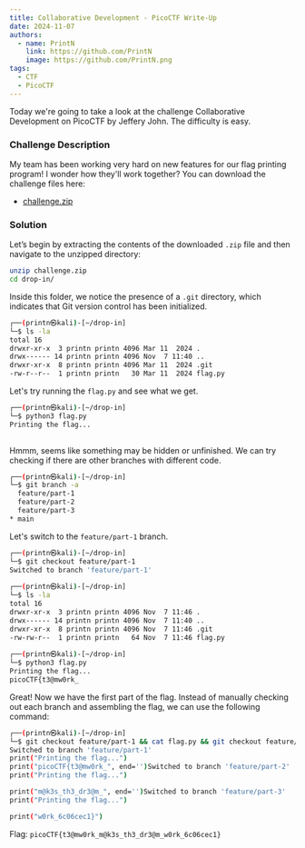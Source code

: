 ```yaml
---
title: Collaborative Development - PicoCTF Write-Up
date: 2024-11-07
authors:
  - name: PrintN
    link: https://github.com/PrintN
    image: https://github.com/PrintN.png
tags:
  - CTF
  - PicoCTF
---
```

Today we're going to take a look at the challenge Collaborative Development on PicoCTF by Jeffery John. The difficulty is easy.

### Challenge Description
My team has been working very hard on new features for our flag printing program! I wonder how they'll work together? You can download the challenge files here:
- [challenge.zip](https://artifacts.picoctf.net/c_titan/178/challenge.zip)

### Solution
Let’s begin by extracting the contents of the downloaded `.zip` file and then navigate to the unzipped directory:
```bash
unzip challenge.zip
cd drop-in/
```

Inside this folder, we notice the presence of a `.git` directory, which indicates that Git version control has been initialized. 
```bash
┌──(printn㉿kali)-[~/drop-in]
└─$ ls -la
total 16
drwxr-xr-x  3 printn printn 4096 Mar 11  2024 .
drwx------ 14 printn printn 4096 Nov  7 11:40 ..
drwxr-xr-x  8 printn printn 4096 Mar 11  2024 .git
-rw-r--r--  1 printn printn   30 Mar 11  2024 flag.py
```

Let's try running the `flag.py` and see what we get.
```bash
┌──(printn㉿kali)-[~/drop-in]
└─$ python3 flag.py 
Printing the flag...
                      
```

Hmmm, seems like something may be hidden or unfinished. We can try checking if there are other branches with different code.
```bash
┌──(printn㉿kali)-[~/drop-in]
└─$ git branch -a                                                                                                  
  feature/part-1
  feature/part-2
  feature/part-3
* main
```

Let's switch to the `feature/part-1` branch.
```bash
┌──(printn㉿kali)-[~/drop-in]
└─$ git checkout feature/part-1
Switched to branch 'feature/part-1'
                                                                                                                           
┌──(printn㉿kali)-[~/drop-in]
└─$ ls -la
total 16
drwxr-xr-x  3 printn printn 4096 Nov  7 11:46 .
drwx------ 14 printn printn 4096 Nov  7 11:40 ..
drwxr-xr-x  8 printn printn 4096 Nov  7 11:46 .git
-rw-rw-r--  1 printn printn   64 Nov  7 11:46 flag.py
                                                                                                                           
┌──(printn㉿kali)-[~/drop-in]
└─$ python3 flag.py
Printing the flag...
picoCTF{t3@mw0rk_
```

Great! Now we have the first part of the flag. Instead of manually checking out each branch and assembling the flag, we can use the following command:
```bash
┌──(printn㉿kali)-[~/drop-in]
└─$ git checkout feature/part-1 && cat flag.py && git checkout feature/part-2 && cat flag.py && git checkout feature/part-3&& cat flag.py
Switched to branch 'feature/part-1'
print("Printing the flag...")
print("picoCTF{t3@mw0rk_", end='')Switched to branch 'feature/part-2'
print("Printing the flag...")

print("m@k3s_th3_dr3@m_", end='')Switched to branch 'feature/part-3'
print("Printing the flag...")

print("w0rk_6c06cec1}")
```

Flag: ```picoCTF{t3@mw0rk_m@k3s_th3_dr3@m_w0rk_6c06cec1}```